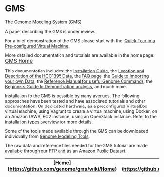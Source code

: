 GMS
===

The Genome Modeling System (GMS)

A paper describing the GMS is under review.

For a brief demonstration of the GMS please start with the: 
<a href="https://github.com/genome/gms/wiki/Quick-VM-Tour">Quick Tour in a Pre-configured Virtual Machine</a>.

More detailed documentation and tutorials are available in the home page: <big><a href="https://github.com/genome/gms/wiki">GMS Home</a></big>

This documentation includes:
the <a href="https://github.com/genome/gms/wiki/Install">Installation Guide</a>, 
the <a href="https://github.com/genome/gms/wiki/HCC1395-WGS-Exome-RNA-Seq-Data">Location and Description of the HCC1395 Data</a>, 
the <a href="https://github.com/genome/gms/wiki/FAQ">FAQ page</a>,
the <a href="https://github.com/genome/gms/wiki/Beginner%27s-Guide-to-the-Demonstration-Analysis">Guide to Importing your own Data</a>, 
the <a href="https://github.com/genome/gms/wiki/Useful-GMS-Commands">Reference Manual for useful Genome Commands</a>, 
the <a href="https://github.com/genome/gms/wiki/Beginner%27s-Guide-to-the-Demonstration-Analysis">Beginners Guide to Demonstration analysis</a>, and much more.

Installation fo the GMS is possible by many avenues.  The following approaches have been tested and have associated tutorials and other documentation:
On dedicated hardware, as a preconfigured VirtualBox virtual machine, using Vagrant to create a virtual machine, using Docker, on an Amazon (AWS) EC2 instance, using an OpenStack instance.  Refer to the <a href="https://github.com/genome/gms/wiki/Installation-Types-Overview">installation types overview</a> for more details.   

Some of the tools made available through the GMS can be downloaded individually from <a href="http://gmt.genome.wustl.edu/">Genome Modeling Tools</a>.

The raw data and reference files needed for the GMS tutorial are made available through our <a href="https://xfer.genome.wustl.edu/gxfer1/project/gms/testdata/">FTP</a> and as an <a href="https://gmsdata.s3.amazonaws.com/">Amazon Public Dataset</a>.


| [Home] (https://github.com/genome/gms/wiki/Home) | [Install] (https://github.com/genome/gms/wiki/Install) | [Docs]  (https://github.com/genome/gms/wiki/Docs) | [Tutorials] (https://github.com/genome/gms/wiki/Tutorials) | [FAQ] (https://github.com/genome/gms/wiki/FAQ) |
|----------------------------|----------------------------|----------------------------|----------------------------|----------------------------|
